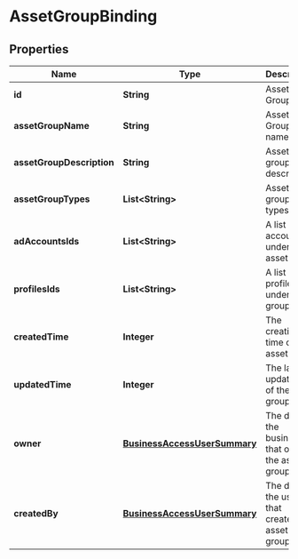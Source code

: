

# AssetGroupBinding


## Properties

| Name | Type | Description | Notes |
|------------ | ------------- | ------------- | -------------|
|**id** | **String** | Asset Group ID. |  [optional] |
|**assetGroupName** | **String** | Asset Group name |  [optional] |
|**assetGroupDescription** | **String** | Asset group description |  [optional] |
|**assetGroupTypes** | **List&lt;String&gt;** | Asset group types |  [optional] |
|**adAccountsIds** | **List&lt;String&gt;** | A list of ad account IDs under the asset group |  [optional] |
|**profilesIds** | **List&lt;String&gt;** | A list of profile IDs under asset group |  [optional] |
|**createdTime** | **Integer** | The creation time of the asset group |  [optional] |
|**updatedTime** | **Integer** | The last update time of the asset group |  [optional] |
|**owner** | [**BusinessAccessUserSummary**](BusinessAccessUserSummary.md) | The data of the business that owns the asset group. |  [optional] |
|**createdBy** | [**BusinessAccessUserSummary**](BusinessAccessUserSummary.md) | The data of the user that created the asset group. |  [optional] |




